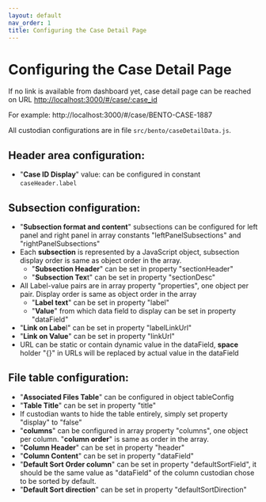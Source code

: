 ```yaml
---
layout: default
nav_order: 1
title: Configuring the Case Detail Page
---
```


# Configuring the Case Detail Page

If no link is available from dashboard yet, case detail page can be reached on URL [http://localhost:3000/#/case/:case_id  ](http://localhost:3000/#/case/:case_id)

For example: http://localhost:3000/#/case/BENTO-CASE-1887

All custodian configurations are in file `src/bento/caseDetailData.js`.

## Header area configuration:

* "**Case ID Display**" value: can be configured in constant `caseHeader.label`

## Subsection configuration:

* "**Subsection format and content**" subsections can be configured for left panel and right panel in array constants "leftPanelSubsections" and "rightPanelSubsections"
* Each **subsection** is represented by a JavaScript object, subsection display order is same as object order in the array.
  * "**Subsection Header**" can be set in property "sectionHeader"
  * "**Subsection Tex**t" can be set in property "sectionDesc"
* All Label-value pairs are in array property "properties", one object per pair. Display order is same as object order in the array
  * "**Label text**" can be set in property "label"
  * "**Value**" from which data field to display can be set in property "dataField"
* "**Link on Labe**l" can be set in property "labelLinkUrl"
* "**Link on Value**" can be set in property "linkUrl"
* URL can be static or contain dynamic value in the dataField, **space** holder "{}" in URLs will be replaced by actual value in the dataField

## File table configuration:

* "**Associated Files Table**" can be configured in object tableConfig
* "**Table Title**" can be set in property "title"
* If custodian wants to hide the table entirely, simply set property "display" to "false"
* "**columns**" can be configured in array property "columns", one object per column. "**column order**" is same as order in the array.
* "**Column Header**" can be set in property "header"
* "**Column Content**" can be set in property "dataField"
* "**Default Sort Order column**" can be set in property "defaultSortField", it should be the same value as "dataField" of the column custodian chose to be sorted by default.
* "**Default Sort direction**" can be set in property "defaultSortDirection"

